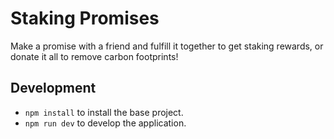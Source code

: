 # Staking Promises

Make a promise with a friend and fulfill it together to get staking rewards, or donate it all to remove carbon footprints!

## Development

- `npm install` to install the base project.
- `npm run dev` to develop the application.

